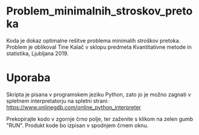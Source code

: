 # Problem_minimalnih_stroskov_pretoka
Koda je dokaz optimalne rešitve problema minimalih stroškov pretoka.
Problem je oblikoval Tine Kalač v sklopu predmeta Kvantitativne metode in statistika, Ljubljana 2019.

# Uporaba
Skripta je pisana v programskem jeziku Python, zato jo je možno zagnati v spletnem interpretatorju na spletni strani:
https://www.onlinegdb.com/online_python_interpreter

Prekopirajte kodo v zgornje črno polje, ter zaženite s klikom na zelen gumb "RUN". Produkt kode bo izpisan v spodnjem črnem oknu.
